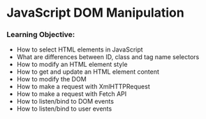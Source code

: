 # JavaScript DOM Manipulation
### Learning Objective:
- How to select HTML elements in JavaScript
- What are differences between ID, class and tag name selectors
- How to modify an HTML element style
- How to get and update an HTML element content
- How to modify the DOM
- How to make a request with XmlHTTPRequest
- How to make a request with Fetch API
- How to listen/bind to DOM events
- How to listen/bind to user events

